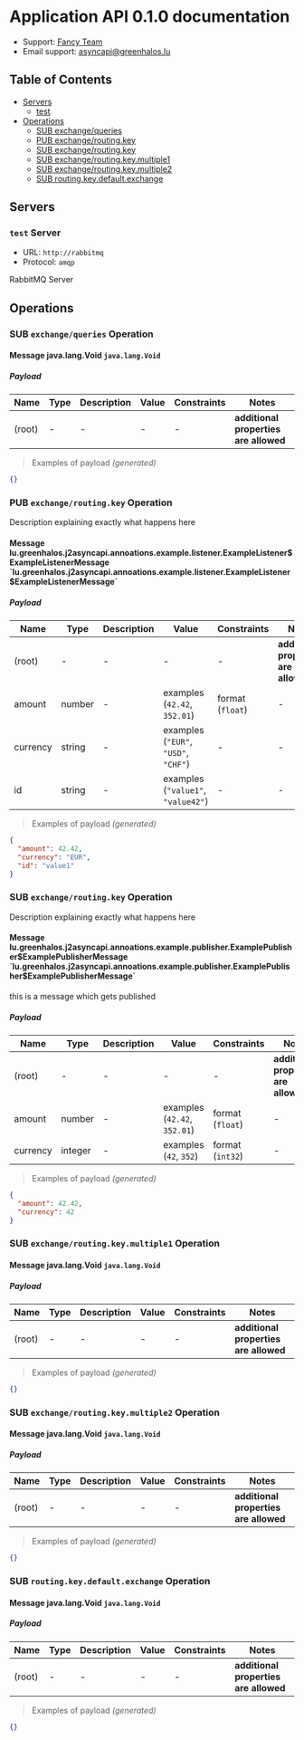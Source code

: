 # Application API 0.1.0 documentation

* Support: [Fancy Team](https://greenhalos.lu)
* Email support: [asyncapi@greenhalos.lu](mailto:asyncapi@greenhalos.lu)


## Table of Contents

* [Servers](#servers)
  * [test](#test-server)
* [Operations](#operations)
  * [SUB exchange/queries](#sub-exchangequeries-operation)
  * [PUB exchange/routing.key](#pub-exchangeroutingkey-operation)
  * [SUB exchange/routing.key](#sub-exchangeroutingkey-operation)
  * [SUB exchange/routing.key.multiple1](#sub-exchangeroutingkeymultiple1-operation)
  * [SUB exchange/routing.key.multiple2](#sub-exchangeroutingkeymultiple2-operation)
  * [SUB routing.key.default.exchange](#sub-routingkeydefaultexchange-operation)

## Servers

### `test` Server

* URL: `http://rabbitmq`
* Protocol: `amqp`

RabbitMQ Server


## Operations

### SUB `exchange/queries` Operation

#### Message java.lang.Void `java.lang.Void`

##### Payload

| Name | Type | Description | Value | Constraints | Notes |
|---|---|---|---|---|---|
| (root) | - | - | - | - | **additional properties are allowed** |

> Examples of payload _(generated)_

```json
{}
```



### PUB `exchange/routing.key` Operation

Description explaining exactly what happens here

#### Message lu.greenhalos.j2asyncapi.annoations.example.listener.ExampleListener$ExampleListenerMessage `lu.greenhalos.j2asyncapi.annoations.example.listener.ExampleListener$ExampleListenerMessage`

##### Payload

| Name | Type | Description | Value | Constraints | Notes |
|---|---|---|---|---|---|
| (root) | - | - | - | - | **additional properties are allowed** |
| amount | number | - | examples (`42.42`, `352.01`) | format (`float`) | - |
| currency | string | - | examples (`"EUR"`, `"USD"`, `"CHF"`) | - | - |
| id | string | - | examples (`"value1"`, `"value42"`) | - | - |

> Examples of payload _(generated)_

```json
{
  "amount": 42.42,
  "currency": "EUR",
  "id": "value1"
}
```



### SUB `exchange/routing.key` Operation

Description explaining exactly what happens here

#### Message lu.greenhalos.j2asyncapi.annoations.example.publisher.ExamplePublisher$ExamplePublisherMessage `lu.greenhalos.j2asyncapi.annoations.example.publisher.ExamplePublisher$ExamplePublisherMessage`

this is a message which gets published

##### Payload

| Name | Type | Description | Value | Constraints | Notes |
|---|---|---|---|---|---|
| (root) | - | - | - | - | **additional properties are allowed** |
| amount | number | - | examples (`42.42`, `352.01`) | format (`float`) | - |
| currency | integer | - | examples (`42`, `352`) | format (`int32`) | - |

> Examples of payload _(generated)_

```json
{
  "amount": 42.42,
  "currency": 42
}
```



### SUB `exchange/routing.key.multiple1` Operation

#### Message java.lang.Void `java.lang.Void`

##### Payload

| Name | Type | Description | Value | Constraints | Notes |
|---|---|---|---|---|---|
| (root) | - | - | - | - | **additional properties are allowed** |

> Examples of payload _(generated)_

```json
{}
```



### SUB `exchange/routing.key.multiple2` Operation

#### Message java.lang.Void `java.lang.Void`

##### Payload

| Name | Type | Description | Value | Constraints | Notes |
|---|---|---|---|---|---|
| (root) | - | - | - | - | **additional properties are allowed** |

> Examples of payload _(generated)_

```json
{}
```



### SUB `routing.key.default.exchange` Operation

#### Message java.lang.Void `java.lang.Void`

##### Payload

| Name | Type | Description | Value | Constraints | Notes |
|---|---|---|---|---|---|
| (root) | - | - | - | - | **additional properties are allowed** |

> Examples of payload _(generated)_

```json
{}
```




